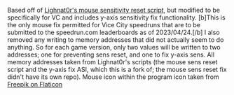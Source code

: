 Based off of [Lighnat0r's mouse sensitivity reset script](https://github.com/Lighnat0r-pers/Files/blob/master/GTA%20VC%20No%20Mouse%20Sensitivity%20Reset.zip), but modified to be specifically for VC and includes y-axis sensitivity fix functionality. [b]This is the only mouse fix permitted for Vice City speedruns that are to be submitted to the speedrun.com leaderboards as of 2023/04/24.[/b]
I also removed any writing to memory addresses that did not actually seem to do anything. So for each game version, only two values will be written to two addresses; one for preventing sens reset, and one to fix y-axis sens.
All memory addresses taken from Lighnat0r's scripts (the mouse sens reset script and the y-axis fix ASI, which this is a fork of; the mouse sens reset fix didn't have its own repo).
Mouse icon within the program icon taken from [Freepik on Flaticon](https://www.flaticon.com/free-icons/mouse)